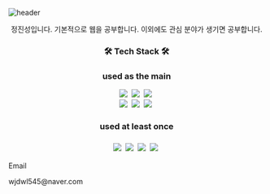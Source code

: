 ![header](https://capsule-render.vercel.app/api?type=wave&color=ffafcc&height=420&section=header&text=Welcome%20&fontSize=85&fontColor=caf0f8&desc=Jinseong's_gitHub!&descAlign=85&animation=fadeIn)
<div align="center">
  <p>정진성입니다. 기본적으로 웹을 공부합니다. 이외에도 관심 분야가 생기면 공부합니다.</p>
  <div>
    <h3>🛠 Tech Stack 🛠<h3>
    <p> used as the main<p>
    <img src="https://img.shields.io/badge/JavaScript-F7DF1E?style=flat&logo=JavaScript&logoColor=white"/></a>&nbsp
    <img src="https://img.shields.io/badge/CSS3-1572B6?style=flat&logo=CSS3&logoColor=white"/></a>&nbsp
    <img src="https://img.shields.io/badge/HTML5-E34F26?style=flat&logo=HTML5&logoColor=white"/></a>&nbsp
    </br>
    <img src="https://img.shields.io/badge/Node.js-339933?style=flat&logo=Node.js&logoColor=white"/></a>&nbsp
    <img src="https://img.shields.io/badge/MongoDB-47A248?style=flat&logo=MongoDB&logoColor=white"/></a>&nbsp
    <img src="https://img.shields.io/badge/React-61DAFB?style=flat&logo=React&logoColor=white"/></a>&nbsp
  </div>
  </
    <div>
      <h3> used at least once<h3>
      <img src="https://img.shields.io/badge/C-A8B9CC?style=flat&logo=C&logoColor=white"/></a>&nbsp
      <img src="https://img.shields.io/badge/C++-00599C?style=flat&logo=C++&logoColor=white"/></a>&nbsp
      <img src="https://img.shields.io/badge/Python-3776AB?style=flat&logo=Python&logoColor=white"/></a>&nbsp
      <img src="https://img.shields.io/badge/MySQL-4479A1?style=flat&logo=MySQL&logoColor=white"/></a>&nbsp
    </div>
  <p>Email<p>
  <p>wjdwl545@naver.com<p>
</div>
